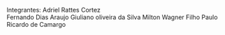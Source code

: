 Integrantes:
Adriel Rattes Cortez<br>
Fernando Dias Araujo
Giuliano oliveira da Silva
Milton Wagner Filho
Paulo Ricardo de Camargo
